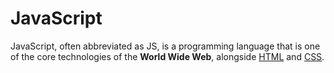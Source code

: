 # JavaScript

JavaScript, often abbreviated as JS, is a programming language that is one of the core technologies of the __World Wide Web__, alongside [HTML](/wiki/HTML) and [CSS](/wiki/CSS).